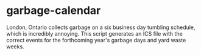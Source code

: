 # garbage-calendar
London, Ontario collects garbage on a six business day tumbling
schedule, which is incredibly annoying. This script generates an
ICS file with the correct events for the forthcoming year's
garbage days and yard waste weeks.

